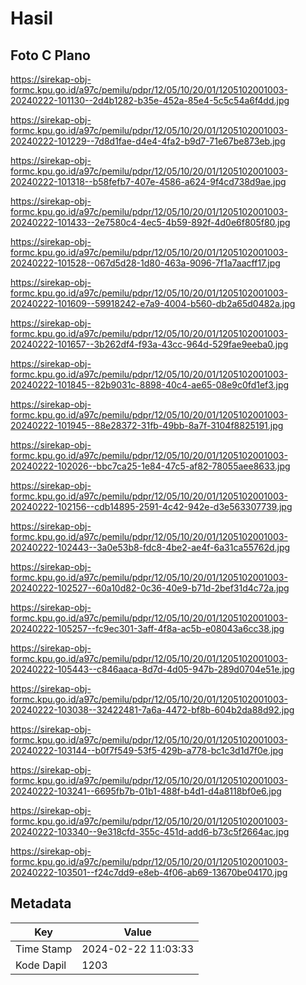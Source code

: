 # Hasil

## Foto C Plano

https://sirekap-obj-formc.kpu.go.id/a97c/pemilu/pdpr/12/05/10/20/01/1205102001003-20240222-101130--2d4b1282-b35e-452a-85e4-5c5c54a6f4dd.jpg

https://sirekap-obj-formc.kpu.go.id/a97c/pemilu/pdpr/12/05/10/20/01/1205102001003-20240222-101229--7d8d1fae-d4e4-4fa2-b9d7-71e67be873eb.jpg

https://sirekap-obj-formc.kpu.go.id/a97c/pemilu/pdpr/12/05/10/20/01/1205102001003-20240222-101318--b58fefb7-407e-4586-a624-9f4cd738d9ae.jpg

https://sirekap-obj-formc.kpu.go.id/a97c/pemilu/pdpr/12/05/10/20/01/1205102001003-20240222-101433--2e7580c4-4ec5-4b59-892f-4d0e6f805f80.jpg

https://sirekap-obj-formc.kpu.go.id/a97c/pemilu/pdpr/12/05/10/20/01/1205102001003-20240222-101528--067d5d28-1d80-463a-9096-7f1a7aacff17.jpg

https://sirekap-obj-formc.kpu.go.id/a97c/pemilu/pdpr/12/05/10/20/01/1205102001003-20240222-101609--59918242-e7a9-4004-b560-db2a65d0482a.jpg

https://sirekap-obj-formc.kpu.go.id/a97c/pemilu/pdpr/12/05/10/20/01/1205102001003-20240222-101657--3b262df4-f93a-43cc-964d-529fae9eeba0.jpg

https://sirekap-obj-formc.kpu.go.id/a97c/pemilu/pdpr/12/05/10/20/01/1205102001003-20240222-101845--82b9031c-8898-40c4-ae65-08e9c0fd1ef3.jpg

https://sirekap-obj-formc.kpu.go.id/a97c/pemilu/pdpr/12/05/10/20/01/1205102001003-20240222-101945--88e28372-31fb-49bb-8a7f-3104f8825191.jpg

https://sirekap-obj-formc.kpu.go.id/a97c/pemilu/pdpr/12/05/10/20/01/1205102001003-20240222-102026--bbc7ca25-1e84-47c5-af82-78055aee8633.jpg

https://sirekap-obj-formc.kpu.go.id/a97c/pemilu/pdpr/12/05/10/20/01/1205102001003-20240222-102156--cdb14895-2591-4c42-942e-d3e563307739.jpg

https://sirekap-obj-formc.kpu.go.id/a97c/pemilu/pdpr/12/05/10/20/01/1205102001003-20240222-102443--3a0e53b8-fdc8-4be2-ae4f-6a31ca55762d.jpg

https://sirekap-obj-formc.kpu.go.id/a97c/pemilu/pdpr/12/05/10/20/01/1205102001003-20240222-102527--60a10d82-0c36-40e9-b71d-2bef31d4c72a.jpg

https://sirekap-obj-formc.kpu.go.id/a97c/pemilu/pdpr/12/05/10/20/01/1205102001003-20240222-105257--fc9ec301-3aff-4f8a-ac5b-e08043a6cc38.jpg

https://sirekap-obj-formc.kpu.go.id/a97c/pemilu/pdpr/12/05/10/20/01/1205102001003-20240222-105443--c846aaca-8d7d-4d05-947b-289d0704e51e.jpg

https://sirekap-obj-formc.kpu.go.id/a97c/pemilu/pdpr/12/05/10/20/01/1205102001003-20240222-103038--32422481-7a6a-4472-bf8b-604b2da88d92.jpg

https://sirekap-obj-formc.kpu.go.id/a97c/pemilu/pdpr/12/05/10/20/01/1205102001003-20240222-103144--b0f7f549-53f5-429b-a778-bc1c3d1d7f0e.jpg

https://sirekap-obj-formc.kpu.go.id/a97c/pemilu/pdpr/12/05/10/20/01/1205102001003-20240222-103241--6695fb7b-01b1-488f-b4d1-d4a8118bf0e6.jpg

https://sirekap-obj-formc.kpu.go.id/a97c/pemilu/pdpr/12/05/10/20/01/1205102001003-20240222-103340--9e318cfd-355c-451d-add6-b73c5f2664ac.jpg

https://sirekap-obj-formc.kpu.go.id/a97c/pemilu/pdpr/12/05/10/20/01/1205102001003-20240222-103501--f24c7dd9-e8eb-4f06-ab69-13670be04170.jpg


## Metadata

| Key        | Value               |
| ---------- | ------------------- |
| Time Stamp | 2024-02-22 11:03:33 |
| Kode Dapil | 1203                |



